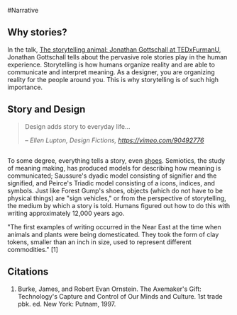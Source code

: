 #Narrative

## Why stories?
In the talk, [The storytelling animal: Jonathan Gottschall at TEDxFurmanU](https://www.youtube.com/watch?v=Vhd0XdedLpY), Jonathan Gottschall tells about the pervasive role stories play in the human experience. Storytelling is how humans organize reality and are able to communicate and interpret meaning. As a designer, you are organizing reality for the people around you. This is why storytelling is of such high importance.

## Story and Design

>Design adds story to everyday life...
>
>*– Ellen Lupton, Design Fictions, https://vimeo.com/90492776*


## 

To some degree, everything tells a story, even [shoes](https://www.youtube.com/watch?v=egkrxkiUnoo). Semiotics, the study of meaning making, has produced models for describing how meaning is communicated; Saussure's dyadic model consisting of signifier and the signified, and Peirce's Triadic model consisting of a icons, indices, and symbols. Just like Forest Gump's shoes, objects (which do not have to be physical things) are "sign vehicles," or from the perspective of storytelling, the medium by which a story is told. Humans figured out how to do this with writing approximately 12,000 years ago.

"The first examples of writing occurred in the Near East at the time when animals and plants were being domesticated. They took the form of clay tokens, smaller than an inch in size, used to represent different commodities." [1]

## Citations
1. Burke, James, and Robert Evan Ornstein. The Axemaker's Gift: Technology's Capture and Control of Our Minds and Culture. 1st trade pbk. ed. New York: Putnam, 1997.